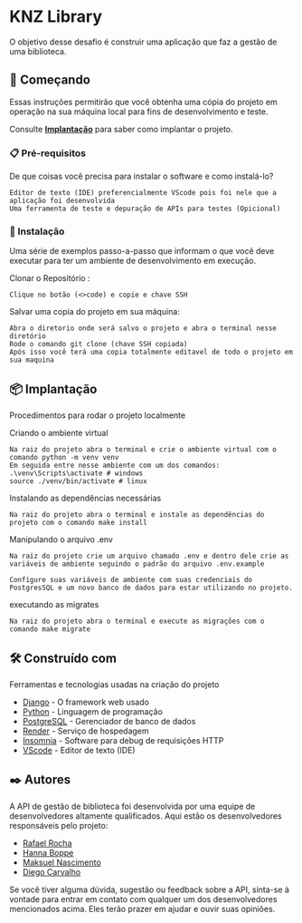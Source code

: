 # KNZ Library

O objetivo desse desafio é construir uma aplicação que faz a gestão de uma biblioteca.

## 🚀 Começando

Essas instruções permitirão que você obtenha uma cópia do projeto em operação na sua máquina local para fins de desenvolvimento e teste.

Consulte **[Implantação](#-implanta%C3%A7%C3%A3o)** para saber como implantar o projeto.

### 📋 Pré-requisitos

De que coisas você precisa para instalar o software e como instalá-lo?

```
Editor de texto (IDE) preferencialmente VScode pois foi nele que a aplicação foi desenvolvida
Uma ferramenta de teste e depuração de APIs para testes (Opicional)
```

### 🔧 Instalação

Uma série de exemplos passo-a-passo que informam o que você deve executar para ter um ambiente de desenvolvimento em execução.

Clonar o Repositório :

```
Clique no botão (<>code) e copie e chave SSH
```

Salvar uma copia do projeto em sua máquina:

```
Abra o diretorio onde será salvo o projeto e abra o terminal nesse diretório
Rode o comando git clone (chave SSH copiada)
Após isso você terá uma copia totalmente editavel de todo o projeto em sua maquina
```

## 📦 Implantação

Procedimentos para rodar o projeto localmente 

Criando o ambiente virtual

```
Na raiz do projeto abra o terminal e crie o ambiente virtual com o comando python -m venv venv
Em seguida entre nesse ambiente com um dos comandos:
.\venv\Scripts\activate # windows
source ./venv/bin/activate # linux
```

Instalando as dependências necessárias

```
Na raiz do projeto abra o terminal e instale as dependências do projeto com o comando make install
```
Manipulando o arquivo .env

```
Na raiz do projeto crie um arquivo chamado .env e dentro dele crie as variáveis de ambiente seguindo o padrão do arquivo .env.example

Configure suas variáveis de ambiente com suas credenciais do PostgresSQL e um novo banco de dados para estar utilizando no projeto.
```

executando as migrates

```
Na raiz do projeto abra o terminal e execute as migrações com o comando make migrate
```

## 🛠️ Construído com

Ferramentas e tecnologias usadas na criação do projeto

* [Django](https://www.djangoproject.com) - O framework web usado
* [Python](https://www.python.org) - Linguagem de programação
* [PostgreSQL](https://www.postgresql.org) - Gerenciador de banco de dados
* [Render](https://www.render.com) - Serviço de hospedagem
* [Insomnia](https://insomnia.rest) - Software para debug de requisições HTTP
* [VScode](https://code.visualstudio.com) - Editor de texto (IDE)






## ✒️ Autores

A API de gestão de biblioteca foi desenvolvida por uma equipe de desenvolvedores altamente qualificados. Aqui estão os desenvolvedores responsáveis pelo projeto:

*  [Rafael Rocha](https://github.com/Rafaelgot10)
*  [Hanna Boppe](https://github.com/hboppe)
*  [Maksuel Nascimento](https://github.com/mk-nascimento)
*  [Diego Carvalho](https://github.com/Diegaum87)
  
Se você tiver alguma dúvida, sugestão ou feedback sobre a API,
sinta-se à vontade para entrar em contato com qualquer um dos desenvolvedores mencionados acima.
Eles terão prazer em ajudar e ouvir suas opiniões.
